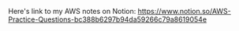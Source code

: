 Here's link to my AWS notes on Notion:
https://www.notion.so/AWS-Practice-Questions-bc388b6297b94da59266c79a8619054e
